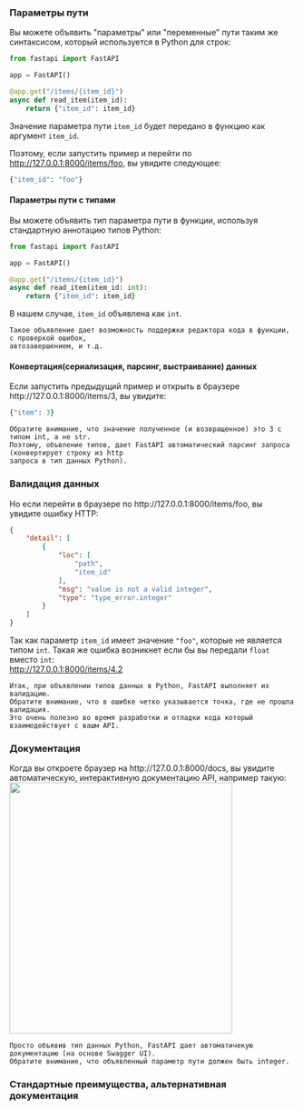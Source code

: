 <h3>Параметры пути</h3>

Вы можете объявить "параметры" или "переменные" пути таким же синтаксисом, который используется в Python
для строк:
```python
from fastapi import FastAPI

app = FastAPI()

@app.get("/items/{item_id}")
async def read_item(item_id):
    return {"item_id": item_id}
```
Значение параметра пути `item_id` будет передано в функцию как аргумент `item_id`.

Поэтому, если запустить пример и перейти по http://127.0.0.1:8000/items/foo, вы увидите следующее:
```python
{"item_id": "foo"}
```

<h4>Параметры пути с типами</h4>
Вы можете объявить тип параметра пути в функции, используя стандартную аннотацию типов Python:

```python
from fastapi import FastAPI

app = FastAPI()

@app.get("/items/{item_id}")
async def read_item(item_id: int):
    return {"item_id": item_id}
```

В нашем случае, `item_id` объявлена как `int`.

```
Такое объявление дает возможность поддержки редактора кода в функции, с проверкой ошибок,
автозавершением, и т.д.
```

<h4>Конвертация(сериализация, парсинг, выстраивание) данных</h4>
Если запустить предыдущий пример и открыть в браузере http://127.0.0.1:8000/items/3, вы увидите:

```python
{"item": 3}
```

```
Обратите внимание, что значение полученное (и возвращенное) это 3 с типом int, а не str.
Поэтому, объвление типов, дает FastAPI автоматический парсинг запроса (конвертирует строку из http 
запроса в тип данных Python).  
```

<h3>Валидация данных</h3>
Но если перейти в браузере по http://127.0.0.1:8000/items/foo, вы увидите ошибку HTTP:

```JSON
{
    "detail": [
        {
            "loc": [
                "path",
                "item_id"
            ],
            "msg": "value is not a valid integer",
            "type": "type_error.integer"
        }
    ]
}
``` 

Так как параметр `item_id` имеет значение `"foo"`, которые не является типом `int`.
Такая же ошибка возникнет если бы вы передали `float` вместо `int`:<br>
http://127.0.0.1:8000/items/4.2

```
Итак, при объявлении типов данных в Python, FastAPI выполняет их валидацию.
Обратите внимание, что в ошибке четко указывается точка, где не прошла валидация.
Это очень полезно во время разработки и отладки кода который взаимодействует с вашм API.
```

<h3>Документация</h3>
Когда вы откроете браузер на http://127.0.0.1:8000/docs, вы увидите автоматическую, интерактивную
документацию API, например такую:

<img src="https://fastapi.tiangolo.com/img/tutorial/path-params/image01.png" width="393" height="442.125">

```
Просто объявив тип данных Python, FastAPI дает автоматичекую документацию (на основе Swagger UI).
Обратите внимание, что объявленный параметр пути должен быть integer.
```

<h3>Стандартные преимущества, альтернативная документация</h3>